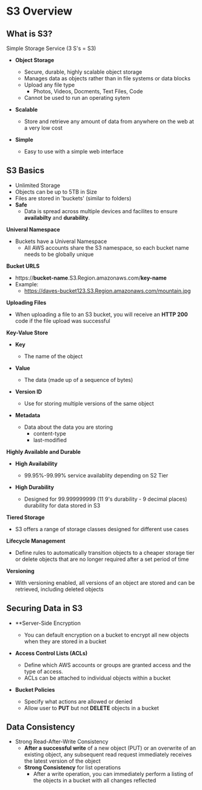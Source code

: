 # S3 Overview

## What is S3?
Simple Storage Service (3 S's = S3)

- **Object Storage**
    - Secure, durable, highly scalable object storage
    - Manages data as objects rather than in file systems or data blocks
    - Upload any file type
        - Photos, Videos, Docments, Text Files, Code
    - Cannot be used to run an operating sytem

- **Scalable**
    - Store and retrieve any amount of data from anywhere on the web at a very low cost

- **Simple**
    - Easy to use with a simple web interface

## S3 Basics
- Unlimited Storage
- Objects can be up to 5TB in Size
- Files are stored in 'buckets' (similar to folders)
- **Safe**
    - Data is spread across multiple devices and facilites to ensure **availabilty** and **durability**.

 **Univeral Namespace**
- Buckets have a Univeral Namespace
    - All AWS accounts share the S3 namespace, so each bucket name needs to be globally unique

**Bucket URLS**
- https://**bucket-name**.S3.Region.amazonaws.com/**key-name**
- Example:
    - https://daves-bucket123.S3.Region.amazonaws.com/mountain.jpg

**Uploading Files**
- When uploading a file to an S3 bucket, you will receive an **HTTP 200** code if the file upload was successful

**Key-Value Store**
- **Key**
    - The name of the object
- **Value**
    - The data (made up of a sequence of bytes)

- **Version ID**
    - Use for storing multiple versions of the same object

- **Metadata**
    - Data about the data you are storing
        - content-type
        - last-modified

**Highly Available and Durable**
- **High Availability**  
    - 99.95%-99.99% service availablity depending on S2 Tier

- **High Durability**
    - Designed for 99.999999999 (11 9's durability - 9 decimal places) durability for data stored in S3

**Tiered Storage**
- S3 offers a range of storage classes designed for different use cases

**Lifecycle Management**
- Define rules to automatically transition objects to a cheaper storage tier or delete objects that are no longer required after a set period of time

**Versioning**
- With versioning enabled, all versions of an object are stored and can be retrieved, including deleted objects


## Securing Data in S3
- **Server-Side Encryption
    - You can default encryption on a bucket to encrypt all new objects when they are stored in a bucket

- **Access Control Lists (ACLs)**
    - Define which AWS accounts or groups are granted access and the type of access.
    - ACLs can be attached to individual objects within a bucket

- **Bucket Policies**
    - Specify what actions are allowed or denied 
    - Allow user to **PUT** but not **DELETE** objects in a bucket

## Data Consistency
- Strong Read-After-Write Consistency
    - **After a successful write** of a new object (PUT) or an overwrite of an existing object, any subsequent read request immediately receives the latest version of the object
    - **Strong Consistency** for list operations
        - After a write operation, you can immediately perform a listing of the objects in a bucket with all changes reflected

